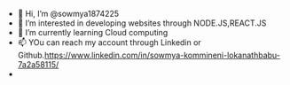 - 👋 Hi, I’m @sowmya1874225
- 👀 I’m interested in developing websites through NODE.JS,REACT.JS 
- 🌱 I’m currently learning Cloud computing
- 📫 YOu can reach my account through Linkedin or Github.https://www.linkedin.com/in/sowmya-kommineni-lokanathbabu-7a2a58115/
- 

<!---
sowmya1874225/sowmya1874225 is a ✨ special ✨ repository because its `README.md` (this file) appears on your GitHub profile.
You can click the Preview link to take a look at your changes.
--->
